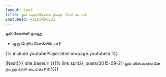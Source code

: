 ```yaml
---
layout: post
title: ஓம் மஹாதேவாய நமஹ ௧௦௮ டைம்ஸ்
youtubeId: k1LR5XeOLJI
---
```

 
 
 ஓம் யோகினி நமஹ  
 
 -  ஒரு பெரிய யோகியில் யார் 
 
  
 
  
 
 
 
 
 
 


{% include youtubePlayer.html id=page.youtubeId %}
 
[Next]({{ site.baseurl }}{% link  split2/_posts/2015-09-21-ஓம் விஸ்வகர்மனே நமஹ ௧௦௮ டைம்ஸ்.md%})
 
